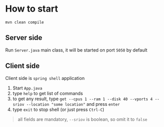 # How to start
`mvn clean compile`

## Server side
Run `Server.java` main class, it will be started on port `5050` by default

## Client side
Client side is `spring shell` application

1. Start `App.java`
2. type `help` to get list of commands
3. to get any result, type `get --cpus 1 --ram 1 --disk 40 --vports 4 --sriov --location "some location"` and press `enter`
4. type `exit` to stop shell (or just press `Ctrl-C`)

> all fields are mandatory, `--sriov` is boolean, so omit it to `false`
